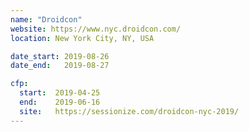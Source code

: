 ```yaml
---
name: "Droidcon"
website: https://www.nyc.droidcon.com/
location: New York City, NY, USA

date_start: 2019-08-26
date_end:   2019-08-27

cfp:
  start:  2019-04-25
  end:    2019-06-16
  site:   https://sessionize.com/droidcon-nyc-2019/
---
```

